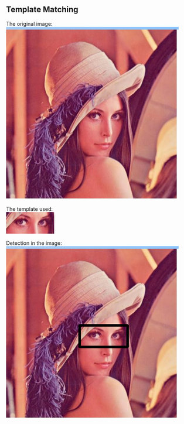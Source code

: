 ## Template Matching

The original image:  
![Lena](./lena-color.png)

The template used:  
![eyes](./lena-eyes.png)

Detection in the image:  
![Detection](./detection.png)